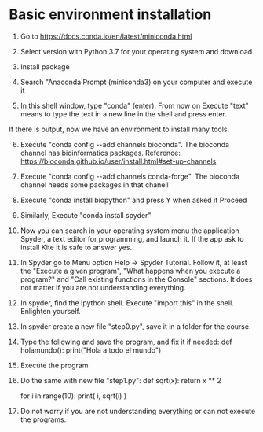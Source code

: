 # Basic environment installation

1. Go to https://docs.conda.io/en/latest/miniconda.html

2. Select version with Python 3.7 for your operating system and download

3. Install package

4. Search "Anaconda Prompt (miniconda3) on your computer and execute it

5. In this shell window, type "conda" (enter).
From now on Execute "text" means to type the text in a new line in the shell and press enter.

If there is output, now we have an environment to install many tools.

6. Execute "conda config --add channels bioconda". The bioconda channel has bioinformatics packages. Reference: 
https://bioconda.github.io/user/install.html#set-up-channels

7. Execute "conda config --add channels conda-forge". The bioconda channel needs some packages in that chanell

8. Execute "conda install biopython"  and press Y when asked if Proceed 

9. Similarly, Execute "conda install spyder"

10. Now you can search in your operating system menu the application Spyder, a text editor for programming, and launch it. If the app ask to install Kite it is safe to answer yes.

11. In Spyder go to Menu option Help -> Spyder Tutorial. Follow it, at least the "Execute a given program", "What happens when you execute a program?" and "Call existing functions in the Console" sections. It does not matter if you are not understanding everything.

12. In spyder, find the Ipython shell. Execute "import this" in the shell. Enlighten yourself.

13. In spyder create a new file "step0.py", save it in a folder for the course.

12. Type the following and save the program, and fix it if needed:
    def holamundo():
        print("Hola a todo el mundo")
        
13. Execute the program

14. Do the same with new file "step1.py":
    def sqrt(x):
        return x ** 2
    
    for i in range(10):
        print( i, sqrt(i) )
        
        
15. Do not worry if you are not understanding everything or can not execute the programs.
